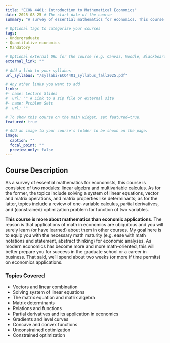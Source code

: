 ```yaml
---
title: "ECON 4401: Introduction to Mathematical Economics"
date: 2025-08-25 # The start date of the course
summary: "A survey of essential mathematics for economics. This course comprises two modules: linear algebra and (multivariable) calculus" # A short description for the list page

# Optional tags to categorize your courses
tags:
- Undergraduate
- Quantitative economics
- Mandatory

# Optional external URL for the course (e.g. Canvas, Moodle, Blackboard)
external_link: ""

# Add a link to your syllabus
url_syllabus: "/syllabi/ECO4401_syllabus_fall2025.pdf"

# Any other links you want to add
links:
#- name: Lecture Slides
#  url: "" # Link to a zip file or external site
#- name: Problem Sets
#  url: ""

# To show this course on the main widget, set featured=true.
featured: true

# Add an image to your course's folder to be shown on the page.
image:
  caption: ""
  focal_point: ""
  preview_only: false
---
```


## Course Description

As a survey of essential mathematics for economists, this course is consisted of two modules: linear algebra and multivariable calculus. As for the former, the topics include solving a system of linear equations, vector and matrix operations, and matrix properties like determinants; as for the latter, topics include a review of one-variable calculus, partial derivatives, and (constrained) optimization problem for function of two variables.

**This course is more about mathematics than economic applications**. The reason is that applications of math in economics are ubiquitous and you will surely learn (or have learned) about them in other courses. My goal here is to equip you with the necessary math maturity (e.g. ease with math notations and statement, abstract thinking) for economic analyses. As modern economics has become more and more math-oriented, this will better prepare you for success in the graduate school or a career in business. That said, we’ll spend about two weeks (or more if time permits) on economics applications.


### Topics Covered
* Vectors and linear combination
* Solving system of linear equations
* The matrix equation and matrix algebra
* Matrix determinants
* Relations and functions
* Partial derivatives and its application in economics
* Gradients and level curves
* Concave and convex functions
* Unconstrained optimization
* Constrained optimization
